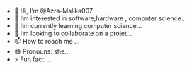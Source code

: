 - 👋 Hi, I’m @Azra-Malika007
- 👀 I’m interested in software,hardware , computer science..
- 🌱 I’m currently learning computer science...
- 💞️ I’m looking to collaborate on a projet...
- 📫 How to reach me ...
- 😄 Pronouns: she...
- ⚡ Fun fact: ...

<!---
Azra-Malika007/Azra-Malika007 is a ✨ special ✨ repository because its `README.md` (this file) appears on your GitHub profile.
You can click the Preview link to take a look at your changes.
--->
